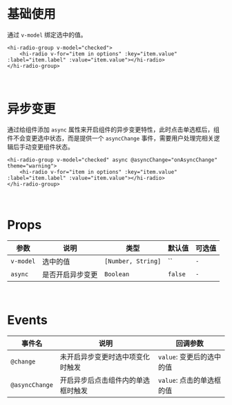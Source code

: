 # 基础使用

通过 `v-model` 绑定选中的值。

```vue
<hi-radio-group v-model="checked">
    <hi-radio v-for="item in options" :key="item.value" :label="item.label" :value="item.value"></hi-radio>
</hi-radio-group>
```

<br/>

# 异步变更

通过给组件添加 `async` 属性来开启组件的异步变更特性，此时点击单选框后，组件不会变更选中状态，而是提供一个 `asyncChange` 事件，需要用户处理完相关逻辑后手动变更组件状态。

```vue
<hi-radio-group v-model="checked" async @asyncChange="onAsyncChange" theme="warning">
    <hi-radio v-for="item in options" :key="item.value" :label="item.label" :value="item.value"></hi-radio>
</hi-radio-group>
```

<br/>

# Props

| 参数      | 说明             | 类型               | 默认值  | 可选值 |
| --------- | ---------------- | ------------------ | ------- | ------ |
| `v-model` | 选中的值         | `[Number, String]` | ``      | `-`    |
| `async`   | 是否开启异步变更 | `Boolean`          | `false` | `-`    |

<br/>

# Events

| 事件名         | 说明                               | 回调参数                  |
| -------------- | ---------------------------------- | ------------------------- |
| `@change`      | 未开启异步变更时选中项变化时触发   | `value`: 变更后的选中的值 |
| `@asyncChange` | 开启异步后点击组件内的单选框时触发 | `value`: 点击的单选框的值 |
